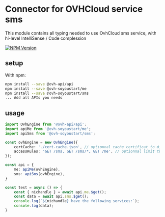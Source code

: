 # Connector for OVHCloud service sms

This module contains all typing needed to use OvhCloud sms service, with hi-level IntelliSense / Code complession

[![NPM Version](https://img.shields.io/npm/v/@ovh-soyoustart/sms.svg?style=flat)](https://www.npmjs.org/package/@ovh-soyoustart/sms)

## setup

With npm:
````bash
npm install --save @ovh-api/api
npm install --save @ovh-soyoustart/me
npm install --save @ovh-soyoustart/sms
... Add all APIs you needs
````

## usage

````typescript
import OvhEngine from '@ovh-api/api';
import apiMe from '@ovh-soyoustart/me';
import apiSms from '@ovh-soyoustart/sms';

const ovhEngine = new OvhEngine({ 
    certCache: './cert-cache.json', // optionnal cache certificat to disk
    accessRules: 'GET /sms, GET /sms/*, GET /me', // optionnal limit the requested privileges.
});

const api = {
    me: apiMe(ovhEngine),
    sms: apiSms(ovhEngine),
}

const test = async () => {
    const { nichandle } = await api.me.$get();
    const data = await api.sms.$get();
    console.log(`${nichandle} have the following services:`);
    console.log(data);
}

````